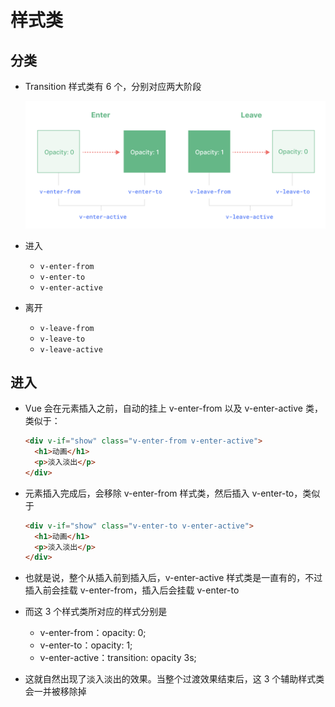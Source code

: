 # 样式类

## 分类

+ Transition 样式类有 6 个，分别对应两大阶段

  ![alt text](images/阶段.png)

+ 进入

  + `v-enter-from`
  + `v-enter-to`
  + `v-enter-active`

+ 离开

  + `v-leave-from`
  + `v-leave-to`
  + `v-leave-active`

## 进入

+ Vue 会在元素插入之前，自动的挂上 v-enter-from 以及 v-enter-active 类，类似于：

  ```html
  <div v-if="show" class="v-enter-from v-enter-active">
    <h1>动画</h1>
    <p>淡入淡出</p>
  </div>
  ```

+ 元素插入完成后，会移除 v-enter-from 样式类，然后插入 v-enter-to，类似于

  ```html
  <div v-if="show" class="v-enter-to v-enter-active">
    <h1>动画</h1>
    <p>淡入淡出</p>
  </div>
  ```

+ 也就是说，整个从插入前到插入后，v-enter-active 样式类是一直有的，不过插入前会挂载 v-enter-from，插入后会挂载 v-enter-to

+ 而这 3 个样式类所对应的样式分别是

  + v-enter-from：opacity: 0;
  + v-enter-to：opacity: 1;
  + v-enter-active：transition: opacity 3s;

+ 这就自然出现了淡入淡出的效果。当整个过渡效果结束后，这 3 个辅助样式类会一并被移除掉

